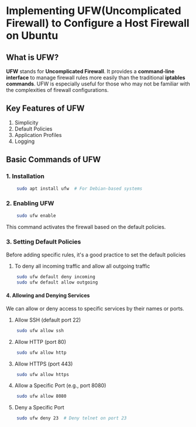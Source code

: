 # Implementing UFW(Uncomplicated Firewall) to Configure a Host Firewall on Ubuntu

## What is UFW?
**UFW** stands for **Uncomplicated Firewall**. It provides a **command-line interface** to manage firewall rules more easily than the traditional **iptables commands**. UFW is especially useful for those who may not be familiar with the complexities of firewall configurations.

## Key Features of UFW
1. Simplicity
2. Default Policies
3. Application Profiles
4. Logging

## Basic Commands of UFW
### 1. Installation
```bash
    sudo apt install ufw  # For Debian-based systems
```
### 2. Enabling UFW
```bash
    sudo ufw enable
```
This command activates the firewall based on the default policies.
### 3. Setting Default Policies
Before adding specific rules, it's a good practice to set the default policies
  1. To deny all incoming traffic and allow all outgoing traffic
```bash
    sudo ufw default deny incoming
    sudo ufw default allow outgoing
```
#### 4. Allowing and Denying Services
We can allow or deny access to specific services by their names or ports.
1. Allow SSH (default port 22)
```bash
    sudo ufw allow ssh
```
2. Allow HTTP (port 80)
```bash
    sudo ufw allow http
```
3. Allow HTTPS (port 443)
```bash
    sudo ufw allow https
```
4. Allow a Specific Port (e.g., port 8080)
```bash
    sudo ufw allow 8080
```
5. Deny a Specific Port
```bash
    sudo ufw deny 23  # Deny telnet on port 23
```